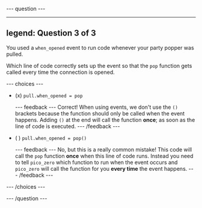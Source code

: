 
--- question ---

---
legend: Question 3 of 3
---

You used a `when_opened` event to run code whenever your party popper was pulled.

Which line of code correctly sets up the event so that the `pop` function gets called every time the connection is opened. 

--- choices ---

- (x) `pull.when_opened = pop`

  --- feedback ---
Correct! When using events, we don't use the `()` brackets because the function should only be called when the event happens. Adding `()` at the end will call the function **once**; as soon as the line of code is executed.
  --- /feedback ---

- ( ) `pull.when_opened = pop()`

  --- feedback ---
No, but this is a really common mistake! This code will call the `pop` function **once** when this line of code runs. Instead you need to tell `pico_zero` which function to run when the event occurs and `pico_zero` will call the function for you **every time** the event happens. 
  --- /feedback ---

--- /choices ---

--- /question ---
